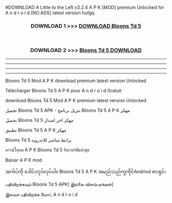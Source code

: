 #DOWNLOAD A Little to the Left v3.2.4 A P K [MOD] premium Unlocked for A n d r o i d [NO.ADS] latest version hufgq 



<div align="center">

<h3>DOWNLOAD 1 >>> <a href="https://downloadmod1.web.app/?judul=Bloons Td 5 ">DOWNLOAD Bloons Td 5 </a></h3><br>

<h3>DOWNLOAD 2 >>> <a href="https://downloadmod1.web.app/?judul=Bloons Td 5 ">Bloons Td 5  DOWNLOAD </a></h3>

</div>


----------------------------------------------------------

----------------------------------------------------------

----------------------------------------------------------

----------------------------------------------------------


Bloons Td 5  Mod A P K download premium latest version Unlocked

Télécharger Bloons Td 5  A P K pour A n d r o i d Gratuit

download Bloons Td 5  Mod A P K premium latest version Unlocked

تحميل Bloons Td 5  APK - تنزيل برنامج Bloons Td 5  A P K مهكر

تحميل Bloons Td 5  مهكر اخر اصدار

تطبيق Bloons Td 5  A P K مهكر

Bloons Td 5  برابط مباشر للاندرويد

ดาวน์โหลด A P K Bloons Td 5  รับเวอร์ชันล่าสุด

Baixar A P K mod

အက်ပ်ကို ဒေါင်းလုဒ်လုပ်ပါ။ Bloons Td 5  A P K အမည်သည်ကူကိုင်Andriod ဗားရှင်း

பதிவிறக்கவும் Bloons Td 5  APK[ இல்லை விளம்பரங்கள்] 
 
இலவச பதிவிறக்க மோட் A n d r o i d



